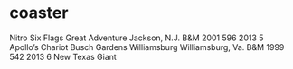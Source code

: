 # coaster
Nitro	Six Flags Great Adventure	Jackson, N.J.	B&M	2001	596	2013
5	Apollo’s Chariot	Busch Gardens Williamsburg	Williamsburg, Va.	B&M	1999	542	2013
6	New Texas Giant
